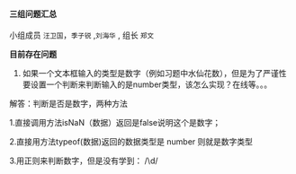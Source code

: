 #### 三组问题汇总 

小组成员 `汪卫国`，`季子锐` ,`刘海华` , 组长 `郑文`

**目前存在问题**

1. 如果一个文本框输入的类型是数字（例如习题中水仙花数），但是为了严谨性要设置一个判断来判断输入的是number类型，该怎么实现？在线等。。。


解答：判断是否是数字，两种方法

1.直接调用方法isNaN（数据）返回是false说明这个是数字；

2.直接用方法typeof(数据)返回的数据类型是  number 则就是数字类型

3.用正则来判断数字，但是没有学到： /\d/


   

